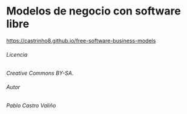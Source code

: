 # Modelos de negocio con software libre

https://castrinho8.github.io/free-software-business-models

###### Licencia
*Creative Commons BY-SA*.

###### Autor
*Pablo Castro Valiño*
